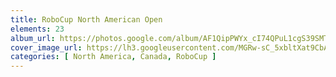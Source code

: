 ```yaml
---
title: RoboCup North American Open
elements: 23
album_url: https://photos.google.com/album/AF1QipPWYx_cI74QPuL1cgS39SMTxqtE_gVZqNzJyQnS
cover_image_url: https://lh3.googleusercontent.com/MGRw-sC_5xbltXat9CbAWjRjX4Qks5Inr5-Ptq8hMRnHhJKFRkMt_HFyNFOQCKfTwiZqIDSbM7xz5ZAl0c6FBIIkYB5Gc0GZ0w-pHkJeBzVekAyG_JprkArqUwMCCfhLDBQZG_37F8flW6z9A0BJYmCfwuuaT1ujf8ZljYykFJ44TeEhhKRlxzgG9463xYUcqQpi23L-2JH6KESXwLmfd47kszzphgB74w5cKWwdDvt6BatasU1vv_M32IqkVBjVac6liX4_DublmtqoMJTikE4RLCQMFLPo5wZmEHy4qkUpyXoROhEuGqDfT5hMRVFfX_FRc3AzXJBtV7SuXl6Sobb5quKnCfizSOywuy7gmlDmsoMf78kACwYohJr_j9PR8FPUrW-bBFdfJJ0irz_qHEcz9BEzfI5YtbE96BMfD8SDOKCPbAmoKZ-udodefHxK2A8wtWtZ6f_NbpMACZJ2DODlePeoLKWjNP-xMwiPwTlUh4niYfJ1VJ_uRQm9ZTqw_tRBZTfOQQAR8hJ_f9Ax515bs_ZSiN51SqfgrljzQ_XDYDzb5LQ1LNaZYQGY36XhGc0oLnbo_RlOHBllnRHzAJGTMtIiETDPPZB9Ar6cHHis-dmlIFAZVYF7SJ4xfSPTYn8bTwlY39YvkmusDItt4bU4=s195-p-k-no
categories: [ North America, Canada, RoboCup ]
---
```

